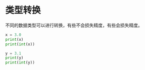 # 类型转换

不同的数据类型可以进行转换，有些不会损失精度，有些会损失精度。

<div class="run"></div>

```python
x = 3.0
print(x)
print(int(x))

y = 3.1
print(y)
print(int(y))
```
